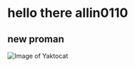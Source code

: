 # hello there allin0110
## new proman
![Image of Yaktocat](https://octodex.github.com/images/yaktocat.png)
